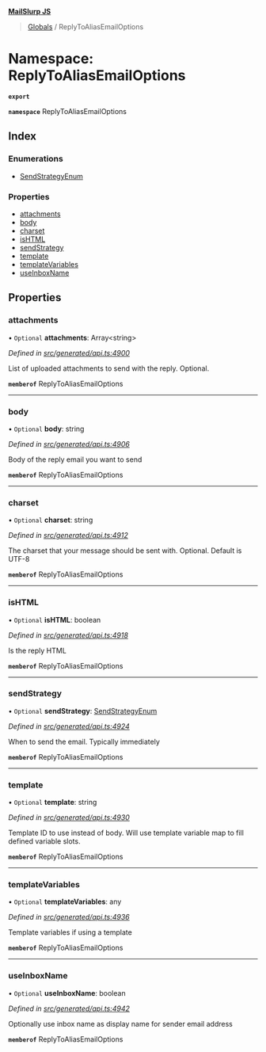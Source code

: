 **[MailSlurp JS](../README.md)**

> [Globals](../README.md) / ReplyToAliasEmailOptions

# Namespace: ReplyToAliasEmailOptions

**`export`** 

**`namespace`** ReplyToAliasEmailOptions

## Index

### Enumerations

* [SendStrategyEnum](../enums/replytoaliasemailoptions.sendstrategyenum.md)

### Properties

* [attachments](replytoaliasemailoptions.md#attachments)
* [body](replytoaliasemailoptions.md#body)
* [charset](replytoaliasemailoptions.md#charset)
* [isHTML](replytoaliasemailoptions.md#ishtml)
* [sendStrategy](replytoaliasemailoptions.md#sendstrategy)
* [template](replytoaliasemailoptions.md#template)
* [templateVariables](replytoaliasemailoptions.md#templatevariables)
* [useInboxName](replytoaliasemailoptions.md#useinboxname)

## Properties

### attachments

• `Optional` **attachments**: Array\<string>

*Defined in [src/generated/api.ts:4900](https://github.com/mailslurp/mailslurp-client/blob/98c6efc/src/generated/api.ts#L4900)*

List of uploaded attachments to send with the reply. Optional.

**`memberof`** ReplyToAliasEmailOptions

___

### body

• `Optional` **body**: string

*Defined in [src/generated/api.ts:4906](https://github.com/mailslurp/mailslurp-client/blob/98c6efc/src/generated/api.ts#L4906)*

Body of the reply email you want to send

**`memberof`** ReplyToAliasEmailOptions

___

### charset

• `Optional` **charset**: string

*Defined in [src/generated/api.ts:4912](https://github.com/mailslurp/mailslurp-client/blob/98c6efc/src/generated/api.ts#L4912)*

The charset that your message should be sent with. Optional. Default is UTF-8

**`memberof`** ReplyToAliasEmailOptions

___

### isHTML

• `Optional` **isHTML**: boolean

*Defined in [src/generated/api.ts:4918](https://github.com/mailslurp/mailslurp-client/blob/98c6efc/src/generated/api.ts#L4918)*

Is the reply HTML

**`memberof`** ReplyToAliasEmailOptions

___

### sendStrategy

• `Optional` **sendStrategy**: [SendStrategyEnum](../enums/replytoaliasemailoptions.sendstrategyenum.md)

*Defined in [src/generated/api.ts:4924](https://github.com/mailslurp/mailslurp-client/blob/98c6efc/src/generated/api.ts#L4924)*

When to send the email. Typically immediately

**`memberof`** ReplyToAliasEmailOptions

___

### template

• `Optional` **template**: string

*Defined in [src/generated/api.ts:4930](https://github.com/mailslurp/mailslurp-client/blob/98c6efc/src/generated/api.ts#L4930)*

Template ID to use instead of body. Will use template variable map to fill defined variable slots.

**`memberof`** ReplyToAliasEmailOptions

___

### templateVariables

• `Optional` **templateVariables**: any

*Defined in [src/generated/api.ts:4936](https://github.com/mailslurp/mailslurp-client/blob/98c6efc/src/generated/api.ts#L4936)*

Template variables if using a template

**`memberof`** ReplyToAliasEmailOptions

___

### useInboxName

• `Optional` **useInboxName**: boolean

*Defined in [src/generated/api.ts:4942](https://github.com/mailslurp/mailslurp-client/blob/98c6efc/src/generated/api.ts#L4942)*

Optionally use inbox name as display name for sender email address

**`memberof`** ReplyToAliasEmailOptions
